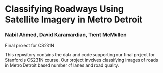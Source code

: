 # Classifying Roadways Using Satellite Imagery in Metro Detroit
### Nabil Ahmed, David Karamardian, Trent McMullen

Final project for CS231N

This repository contains the data and code supporting our final project for Stanford's CS231N course. 
Our project involves classifying images of roads in Metro Detroit based number of lanes 
and road quality. 
